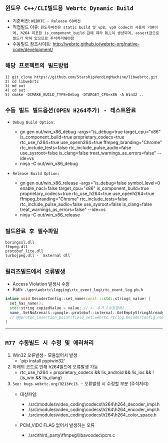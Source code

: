 ## `윈도우 C++/CLI빌드용 Webrtc Dynamic Build`
- 기준버전: `WEBRTC - Release 60버전`
- 직접빌드 이유: `윈도우버전은 static build 및 vp8, vp9 codec의 사용이 기본이며, h264 미포함
is_component_build 값에 따라 DLL이 생성되며, assert값으로 빌드가 막혀 있으므로 주석처리해야함`
- 수동빌드 참조사이트: http://webrtc.github.io/webrtc-org/native-code/development/

## `해당 프로젝트의 빌드방법`
```
1) git clone https://github.com/StarshipVendingMachine/libwebrtc.git
2) cd libwebrtc
3) md out
4) cd out
5) cmake -DCMAKE_BUILD_TYPE=Debug -DTARGET_CPU=x86 -A Win32 ..
```

## `수동 빌드 빌드옵션(OPEN H264추가) - 테스트완료`

- `Debug Build Option:`
  - gn gen out/win_x86_debug -args="is_debug=true target_cpu=\"x86\" is_component_build=true proprietary_codecs=true rtc_use_h264=true use_openh264=true ffmpeg_branding=\"Chrome\" rtc_include_tests=false rtc_include_pulse_audio=false use_sysroot=false is_clang=false treat_warnings_as_errors=false" --ide=vs
  - ninja -C out/win_x86_debug


- `Release Build Option:`
  - gn gen out/win_x86_release -args="is_debug=false symbol_level=0 enable_nacl=false target_cpu=\"x86\" is_component_build=true proprietary_codecs=true rtc_use_h264=true use_openh264=true ffmpeg_branding=\"Chrome\" rtc_include_tests=false rtc_include_pulse_audio=false use_sysroot=false is_clang=false treat_warnings_as_errors=false" --ide=vs
  - ninja -C out/win_x86_release

## `빌드완료 후 필수파일`
```
boringssl.dll
ffmpeg.dll
protobuf_lite.dll
turbojpeg.dll - `External dll`
```

## `릴리즈빌드에서 오류발생`
- Access Violation 발생시 수정
- Path: `.\gen\webrtc\logging\rtc_event_log\rtc_event_log.pb.h`

```c++
inline void DecoderConfig::set_name(const ::std::string& value) {
  set_has_name();
  std::string copiedValue = value; // <- 추가 (수정항목)
  name_.SetNoArena(&::google::protobuf::internal::GetEmptyStringAlreadyInited(), copiedValue);
  // @@protoc_insertion_point(field_set:webrtc.rtclog.DecoderConfig.name)
}
```


---

## `M77 수동빌드 시 수정 및 에러처리`

1. Win32 오류발생 - 모듈없어서 발생
    - 'pip install pypiwin32'
2. 아래의 코드로 인해 h264빌드에 오류발생 가능
    - rtc_use_h264 = proprietary_codecs && !is_android && !is_ios && !(is_win && !is_clang)
3. `See: bugs.webrtc.org/9213#c13.` - 오류발생 시 수정할 부분 (주석처리)
    - 대상파일:
        * .\src\modules\video_coding\codecs\h264\h264_decoder_impl.h
        * .\src\modules\video_coding\codecs\h264\h264_encoder_impl.h
        * .\src\modules\video_coding\codecs\h264\h264_color_space.h

    - PCM_VIDC FLAG 없어서 발생하는 오류
        * .\src\third_party\ffmpeg\libavcodec\pcm.c
